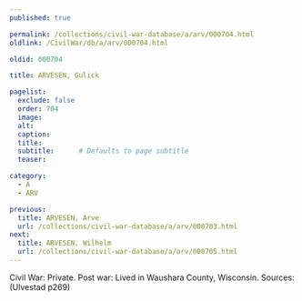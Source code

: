 ```yaml
---
published: true

permalink: /collections/civil-war-database/a/arv/000704.html
oldlink: /CivilWar/db/a/arv/000704.html

oldid: 000704

title: ARVESEN, Gulick

pagelist:
  exclude: false
  order: 704
  image: 
  alt:
  caption:
  title:
  subtitle:      # Defaults to page subtitle
  teaser:

category: 
  - A 
  - ARV

previous:
  title: ARVESEN, Arve
  url: /collections/civil-war-database/a/arv/000703.html  
next:
  title: ARVESEN, Wilhelm
  url: /collections/civil-war-database/a/arv/000705.html   
---
```

Civil War: Private. Post war: Lived in Waushara County, Wisconsin. Sources: (Ulvestad p269)